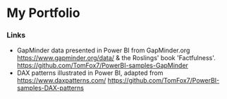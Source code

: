 # My Portfolio

### Links

- GapMinder data presented in Power BI from GapMinder.org <https://www.gapminder.org/data/> & the Roslings' book 'Factfulness'.
<https://github.com/TomFox7/PowerBI-samples-GapMinder>
- DAX patterns illustrated in Power BI, adapted from <https://www.daxpatterns.com/>
<https://github.com/TomFox7/PowerBI-samples-DAX-patterns>
